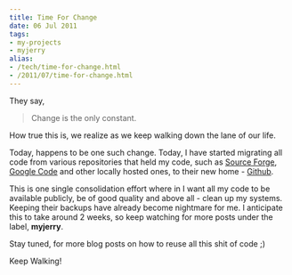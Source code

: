 ```yaml
---
title: Time For Change
date: 06 Jul 2011
tags: 
- my-projects
- myjerry
alias:
- /tech/time-for-change.html
- /2011/07/time-for-change.html
---
```


They say,

>    Change is the only constant.

How true this is, we realize as we keep walking down the lane of our life.

<!-- break here -->

Today, happens to be one such change. Today, I have started migrating all code from various repositories that held my code, such as 
<a href="http://sourceforge.net/projects/jerry/">Source Forge</a>, 
<a href="http://code.google.com/p/sangupta">Google Code</a> and other locally hosted ones, to their new home - 
<a href="https://github.com/organizations/myjerry">Github</a>.

This is one single consolidation effort where in I want all my code to be available 
publicly, be of good quality and above all - clean up my systems. Keeping their backups 
have already become nightmare for me. I anticipate this to take around 2 weeks, so keep 
watching for more posts under the label, <b>myjerry</b>.

Stay tuned, for more blog posts on how to reuse all this shit of code ;)

Keep Walking!